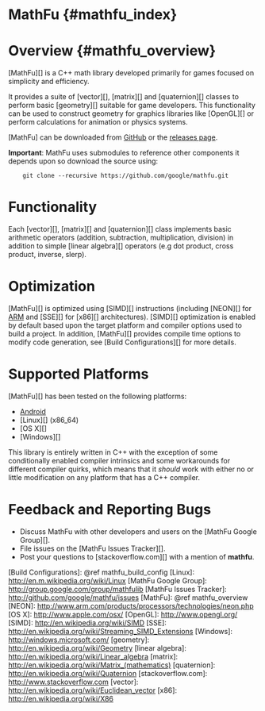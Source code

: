 MathFu    {#mathfu_index}
======

# Overview    {#mathfu_overview}

[MathFu][] is a C++ math library developed primarily for games focused on
simplicity and efficiency.

It provides a suite of [vector][], [matrix][] and [quaternion][] classes
to perform basic [geometry][] suitable for game developers.  This functionality
can be used to construct geometry for graphics libraries like [OpenGL][] or
perform calculations for animation or physics systems.

[MathFu] can be downloaded from [GitHub](http://github.com/google/mathfu) or
the [releases page](http://github.com/google/mathfu/releases).

**Important**: MathFu uses submodules to reference other components it depends
upon so download the source using:

~~~{.sh}
    git clone --recursive https://github.com/google/mathfu.git
~~~

# Functionality

Each [vector][], [matrix][] and [quaternion][] class implements basic
arithmetic operators (addition, subtraction, multiplication, division) in
addition to simple [linear algebra][] operators (e.g dot product,
cross product, inverse, slerp).

# Optimization

[MathFu][] is optimized using [SIMD][] instructions (including [NEON][] for
[ARM][] and [SSE][] for [x86][] architectures).  [SIMD][] optimization is
enabled by default based upon the target platform and compiler options used
to build a project.  In addition, [MathFu][] provides compile time options to
modify code generation, see [Build Configurations][] for more details.

# Supported Platforms

[MathFu][] has been tested on the following platforms:

   * [Android][]
   * [Linux][] (x86_64)
   * [OS X][]
   * [Windows][]

This library is entirely written in C++ with the exception of some
conditionally enabled compiler intrinsics and some workarounds for different
compiler quirks, which means that it *should* work with either no or little
modification on any platform that has a C++ compiler.

# Feedback and Reporting Bugs

   * Discuss MathFu with other developers and users on the
     [MathFu Google Group][].
   * File issues on the [MathFu Issues Tracker][].
   * Post your questions to [stackoverflow.com][] with a mention of **mathfu**.

  [Android]: http://www.android.com
  [ARM]: http://en.wikipedia.org/wiki/ARM_architecture
  [Build Configurations]: @ref mathfu_build_config
  [Linux]: http://en.m.wikipedia.org/wiki/Linux
  [MathFu Google Group]: http://group.google.com/group/mathfulib
  [MathFu Issues Tracker]: http://github.com/google/mathfu/issues
  [MathFu]: @ref mathfu_overview
  [NEON]: http://www.arm.com/products/processors/technologies/neon.php
  [OS X]: http://www.apple.com/osx/
  [OpenGL]: http://www.opengl.org/
  [SIMD]: http://en.wikipedia.org/wiki/SIMD
  [SSE]: http://en.wikipedia.org/wiki/Streaming_SIMD_Extensions
  [Windows]: http://windows.microsoft.com/
  [geometry]: http://en.wikipedia.org/wiki/Geometry
  [linear algebra]: http://en.wikipedia.org/wiki/Linear_algebra
  [matrix]: http://en.wikipedia.org/wiki/Matrix_(mathematics)
  [quaternion]: http://en.wikipedia.org/wiki/Quaternion
  [stackoverflow.com]: http://www.stackoverflow.com
  [vector]: http://en.wikipedia.org/wiki/Euclidean_vector
  [x86]: http://en.wikipedia.org/wiki/X86

